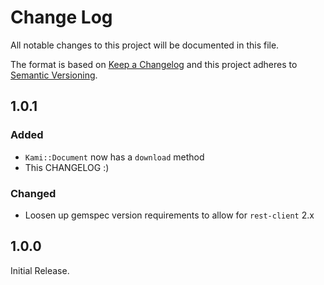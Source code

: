# Change Log

All notable changes to this project will be documented in this file.

The format is based on [Keep a Changelog](http://keepachangelog.com/)
and this project adheres to [Semantic Versioning](http://semver.org/).

## 1.0.1

### Added

- `Kami::Document` now has a `download` method
- This CHANGELOG :)

### Changed

- Loosen up gemspec version requirements to allow for `rest-client` 2.x

## 1.0.0

Initial Release.
